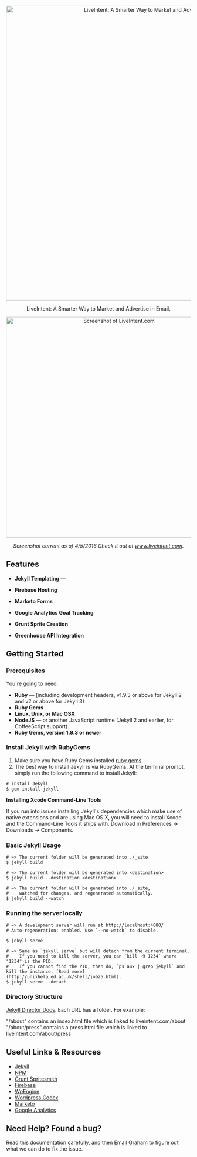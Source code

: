 <p align="center">
  <img src="https://liveintent.com/img/liveintent-logo-orange.png" alt="LiveIntent: A Smarter Way to Market and Advertise in Email." width="801">
</p>

<p align="center">LiveIntent: A Smarter Way to Market and Advertise in Email.</p>

<p align="center"><img src="https://blog.liveintent.com/wp-content/uploads/2016/04/liveintent-screenshot.png" width=600 alt="Screenshot of LiveIntent.com"></p>

<p align="center"><em>Screenshot current as of 4/5/2016 Check it out at <a href="https://liveintent.com">www.liveintent.com</a>.</em></p>

Features
------------

* **Jekyll Templating** —

* **Firebase Hosting** 

* **Marketo Forms** 

* **Google Analytics Goal Tracking** 

* **Grunt Sprite Creation** 

* **Greenhouse API Integration** 

Getting Started 
------------------------------

### Prerequisites

You're going to need:

 - **Ruby** — (including development headers, v1.9.3 or above for Jekyll 2 and v2 or above for Jekyll 3)
 - **Ruby Gems** 
 - **Linux, Unix, or Mac OSX**
 - **NodeJS** — or another JavaScript runtime (Jekyll 2 and earlier, for CoffeeScript support).
 - **Ruby Gems, version 1.9.3 or newer**

### Install Jekyll with RubyGems

1. Make sure you have Ruby Gems installed [ruby gems](https://rubygems.org/pages/download).
2. The best way to install Jekyll is via RubyGems. At the terminal prompt, simply run the following command to install Jekyll:

```shell
# install Jekyll
$ gem install jekyll

```

**Installing Xcode Command-Line Tools**

If you run into issues installing Jekyll's dependencies which make use of native extensions and are using Mac OS X, you will need to install Xcode and the Command-Line Tools it ships with. Download in  Preferences → Downloads → Components.

### Basic Jekyll Usage

```shell
# => The current folder will be generated into ./_site
$ jekyll build

```

```shell
# => The current folder will be generated into <destination>
$ jekyll build --destination <destination>

```

```shell
# => The current folder will be generated into ./_site,
#    watched for changes, and regenerated automatically.
$ jekyll build --watch

```
### Running the server locally

```shell
# => A development server will run at http://localhost:4000/
# Auto-regeneration: enabled. Use `--no-watch` to disable.

$ jekyll serve

```

```shell
# => Same as `jekyll serve` but will detach from the current terminal.
#    If you need to kill the server, you can `kill -9 1234` where "1234" is the PID.
#    If you cannot find the PID, then do, `ps aux | grep jekyll` and kill the instance. [Read more](http://unixhelp.ed.ac.uk/shell/jobz5.html).
$ jekyll serve --detach

```
### Directory Structure

[Jekyll Director Docs](https://jekyllrb.com/docs/structure/). Each URL has a folder. For example: 

"/about" contains an index.html file which is linked to liveintent.com/about
"/about/press" contains a press.html file which is linked to liveintent.com/about/press 



Useful Links & Resources
---------------------------------

* [Jekyll](https://jekyllrb.com/)
* [NPM](https://www.npmjs.com/)
* [Grunt Spritesmith](https://github.com/Ensighten/grunt-spritesmith)
* [Firebase](https://www.firebase.com/)
* [WpEngine](https://wpengine.com/)
* [Wordpress Codex](https://codex.wordpress.org/)
* [Marketo](https://www.marketo.com/)
* [Google Analytics](https://analytics.google.com)


Need Help? Found a bug?
--------------------

Read this documentation carefully, and then <a href="mailto:grahamdubow@gmail.com?Subject=F*ck%20!!" target="_top">Email Graham</a> to figure out what we can do to fix the issue.